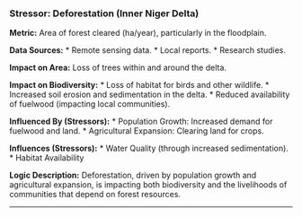 
### Stressor: Deforestation (Inner Niger Delta)

**Metric:** Area of forest cleared (ha/year), particularly in the floodplain.

**Data Sources:**
    *   Remote sensing data.
    *   Local reports.
    *   Research studies.

**Impact on Area:** Loss of trees within and around the delta.

**Impact on Biodiversity:**
    *   Loss of habitat for birds and other wildlife.
    *   Increased soil erosion and sedimentation in the delta.
    *   Reduced availability of fuelwood (impacting local communities).

**Influenced By (Stressors):**
    *   Population Growth: Increased demand for fuelwood and land.
    *   Agricultural Expansion: Clearing land for crops.

**Influences (Stressors):**
    *   Water Quality (through increased sedimentation).
    *   Habitat Availability

**Logic Description:** Deforestation, driven by population growth and agricultural expansion, is impacting both biodiversity and the livelihoods of communities that depend on forest resources.

---